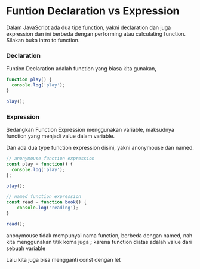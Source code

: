 # Funtion Declaration vs Expression

Dalam JavaScript ada dua tipe function, yakni declaration dan juga expression dan ini berbeda dengan performing atau calculating function. Silakan buka intro to function.

### Declaration

Funtion Declaration adalah function yang biasa kita gunakan,

```javascript
function play() {
  console.log('play');
}

play();
```

### Expression

Sedangkan Function Expression menggunakan variable, maksudnya function yang menjadi value dalam variable.

Dan ada dua type function expression disini, yakni anonymouse dan named.

```javascript
// anonymouse function expression
const play = function() {
  console.log('play');
};

play();

// named function expression
const read = function book() {
    console.log('reading');
}

read();
```

anonymouse tidak mempunyai nama function, berbeda dengan named, nah kita menggunakan titik koma juga **;** karena function diatas adalah value dari sebuah variable

Lalu kita juga bisa mengganti const dengan let
